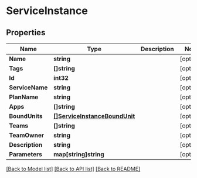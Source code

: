 # ServiceInstance

## Properties
Name | Type | Description | Notes
------------ | ------------- | ------------- | -------------
**Name** | **string** |  | [optional] 
**Tags** | **[]string** |  | [optional] 
**Id** | **int32** |  | [optional] 
**ServiceName** | **string** |  | [optional] 
**PlanName** | **string** |  | [optional] 
**Apps** | **[]string** |  | [optional] 
**BoundUnits** | [**[]ServiceInstanceBoundUnit**](ServiceInstanceBoundUnit.md) |  | [optional] 
**Teams** | **[]string** |  | [optional] 
**TeamOwner** | **string** |  | [optional] 
**Description** | **string** |  | [optional] 
**Parameters** | **map[string]string** |  | [optional] 

[[Back to Model list]](../README.md#documentation-for-models) [[Back to API list]](../README.md#documentation-for-api-endpoints) [[Back to README]](../README.md)


